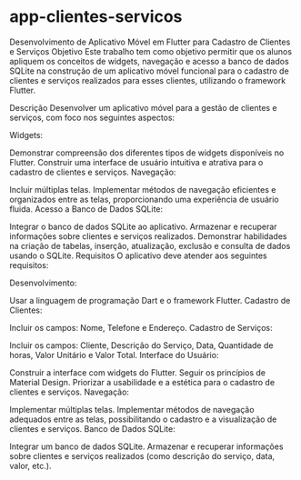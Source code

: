 # app-clientes-servicos
Desenvolvimento de Aplicativo Móvel em Flutter para Cadastro de Clientes e Serviços
Objetivo
Este trabalho tem como objetivo permitir que os alunos apliquem os conceitos de widgets, navegação e acesso a banco de dados SQLite na construção de um aplicativo móvel funcional para o cadastro de clientes e serviços realizados para esses clientes, utilizando o framework Flutter.

Descrição
Desenvolver um aplicativo móvel para a gestão de clientes e serviços, com foco nos seguintes aspectos:

Widgets:

Demonstrar compreensão dos diferentes tipos de widgets disponíveis no Flutter.
Construir uma interface de usuário intuitiva e atrativa para o cadastro de clientes e serviços.
Navegação:

Incluir múltiplas telas.
Implementar métodos de navegação eficientes e organizados entre as telas, proporcionando uma experiência de usuário fluida.
Acesso a Banco de Dados SQLite:

Integrar o banco de dados SQLite ao aplicativo.
Armazenar e recuperar informações sobre clientes e serviços realizados.
Demonstrar habilidades na criação de tabelas, inserção, atualização, exclusão e consulta de dados usando o SQLite.
Requisitos
O aplicativo deve atender aos seguintes requisitos:

Desenvolvimento:

Usar a linguagem de programação Dart e o framework Flutter.
Cadastro de Clientes:

Incluir os campos: Nome, Telefone e Endereço.
Cadastro de Serviços:

Incluir os campos: Cliente, Descrição do Serviço, Data, Quantidade de horas, Valor Unitário e Valor Total.
Interface do Usuário:

Construir a interface com widgets do Flutter.
Seguir os princípios de Material Design.
Priorizar a usabilidade e a estética para o cadastro de clientes e serviços.
Navegação:

Implementar múltiplas telas.
Implementar métodos de navegação adequados entre as telas, possibilitando o cadastro e a visualização de clientes e serviços.
Banco de Dados SQLite:

Integrar um banco de dados SQLite.
Armazenar e recuperar informações sobre clientes e serviços realizados (como descrição do serviço, data, valor, etc.).
